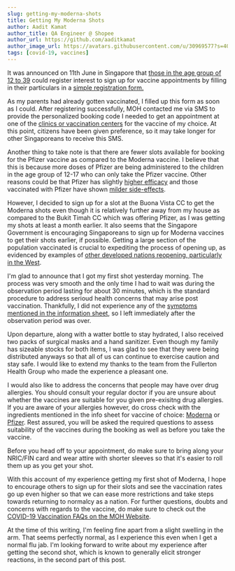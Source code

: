 ```yaml
---
slug: getting-my-moderna-shots
title: Getting My Moderna Shots
author: Aadit Kamat
author_title: QA Engineer @ Shopee
author_url: https://github.com/aaditkamat
author_image_url: https://avatars.githubusercontent.com/u/30969577?s=400&u=9558fc3557d79c88a7080034fe8c22654aca2e4d&v=4
tags: [covid-19, vaccines]
---
```


It was announced on 11th June in Singapore that [those in the age group of 
12 to 39](https://www.straitstimes.com/singapore/singaporeans-aged-12-to-39-can-book-vaccination-appointments-from-friday) 
could register interest to sign up for vaccine appointments by filling in 
their particulars in a [simple registration form.](https://preregister.vaccine.gov.sg)


As my parents had already gotten vaccinated, I filled up this form as soon 
as I could. After registering successfully, MOH contacted me via SMS to 
provide the personalized booking code I needed to get an appointment at 
one of the [clinics or vaccination centers](https://www.vaccine.gov.sg/locations-vcs) for the vaccine of my choice. At this point, citizens have 
been given preference, so it may take longer for other Singaporeans to 
receive this SMS.

Another thing to take note is that there are fewer slots available for 
booking for the Pfizer vaccine as compared to the Moderna vaccine. I 
believe that this is because more doses of Pfizer are being administered 
to the children in the age group of 12-17 who can only take the Pfizer 
vaccine. Other reasons could be that Pfizer has slightly 
[higher efficacy](https://www.statnews.com/2021/02/02/comparing-the-covid-19-vaccines-developed-by-pfizer-moderna-and-johnson-johnson/) and those vaccinated with Pfizer have shown [milder side-effects](https://www.straitstimes.com/singapore/covid-19-more-opting-for-pfizer-vaccine-despite-longer-wait-than-for-moderna).

However, I decided to sign up for a slot at the Buona Vista CC to get the 
Moderna shots even though it is relatively further away from my house as 
compared to the Bukit Timah CC which was offering Pfizer, as I was getting 
my shots at least a month earlier. It also seems that the Singapore 
Government is encouraging Singaporeans to sign up for Moderna vaccines to 
get their shots earlier, if possible. Getting a large section of the 
population vaccinated is crucial to expediting the process of opening up, 
as evidenced by examples of [other developed nations reopening, 
particularly in the West](https://www.straitstimes.com/asia/race-ahead-or-stay-cautious).

I'm glad to announce that I got my first shot yesterday morning. The process was very smooth and the only time I had to wait was during the observation period lasting for about 30 minutes, which is the standard procedure to address serioud health concerns that may arise post vaccination. 
Thankfully, I did not experience any of the [symptoms mentioned in the 
information sheet](https://www.moh.gov.sg/docs/librariesprovider5/vaccination-matter/moderna-vis-recipients-4-jun.pdf), so I left immediately after the observation period was over. 

Upon departure, along with a watter bottle to stay hydrated, I also 
received two packs of surgical masks and a hand sanitizer. Even though my 
family has sizeable stocks for both items, I was glad to see that they 
were being distributed anyways so that all of us can continue to exercise 
caution and stay safe. I would like to extend my thanks to the team from 
the Fullerton Health Group who made the experience a pleasant one.

I would also like to address the concerns that people may have over drug 
allergies. You should consult your regular doctor if you are unsure about 
whether the vaccines are suitable for you given pre-exisitng drug 
allergies. If you are aware of your allergies however, do cross check with 
the ingredients mentioned in the info sheet for vaccine of choice: 
[Moderna](https://www.moh.gov.sg/docs/librariesprovider5/vaccination-matter/moderna-vis-recipients-4-jun.pdf) or [Pfizer](https://www.moh.gov.sg/docs/librariesprovider5/vaccination-matter/pfizer-vis-recipients-4-jun.pdf). Rest assured, you will be asked the required 
questions to assess suitability of the vaccines during the booking as well 
as before you take the vaccine.

Before you head off to your appointment, do make sure to bring along your NRIC/FIN card and wear attire with shorter sleeves so that it's easier to roll them up as you get your shot.

With this account of my experience getting my first shot of Moderna, I hope to encourage others to sign up for their slots and see the vaccination rates go up even higher so that we can ease more restrictions and take steps towards returning to normalcy as a nation. For further questions, doubts and concerns with regards to the vaccine, do make sure to check out the [COVID-19 Vaccination FAQs on the MOH Website](https://www.moh.gov.sg/covid-19/vaccination/faqs).

At the time of this writing, I'm feeling fine apart from a slight swelling in the arm. That seems perfectly normal, as I experience this even when I get a normal flu jab. I'm looking forward to write about my experience after getting the second shot, which is known to generally elicit stronger reactions, in the second part of this post.

